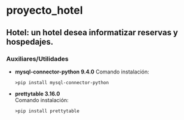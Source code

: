 # proyecto_hotel
<h2>Hotel: un hotel desea informatizar reservas y hospedajes.</h2>
<h3>Auxiliares/Utilidades</h3>
<ul>
    <li><b>mysql-connector-python 9.4.0</b>
    Comando instalación: <pre><code>>pip install mysql-connector-python</code></pre>
    </li>
    <li><b>prettytable 3.16.0</b>
    <br>Comando instalación:</br> <pre><code>>pip install prettytable</code></pre>
    </li>
